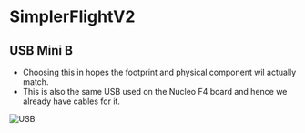 # SimplerFlightV2

## USB Mini B
- Choosing this in hopes the footprint and physical component wil actually match.
- This is also the same USB used on the Nucleo F4 board and hence we already have cables for it.

![USB]("https://github.com/elenajusto/SimplerFlightV2/blob/main/Images/usb.png")